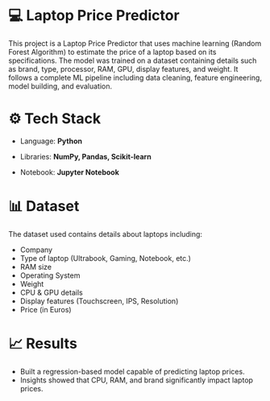 # 💻 Laptop Price Predictor

This project is a Laptop Price Predictor that uses machine learning (Random Forest Algorithm) to estimate the price of a laptop based on its specifications. The model was trained on a dataset containing details such as brand, type, processor, RAM, GPU, display features, and weight. It follows a complete ML pipeline including data cleaning, feature engineering, model building, and evaluation.


# ⚙️ Tech Stack

- Language: **Python**

- Libraries: **NumPy, Pandas, Scikit-learn**

- Notebook: **Jupyter Notebook**

# 📊 Dataset

The dataset used contains details about laptops including:

- Company
- Type of laptop (Ultrabook, Gaming, Notebook, etc.)
- RAM size
- Operating System
- Weight
- CPU & GPU details
- Display features (Touchscreen, IPS, Resolution)
- Price (in Euros)

# 📈 Results

- Built a regression-based model capable of predicting laptop prices.
- Insights showed that CPU, RAM, and brand significantly impact laptop prices.